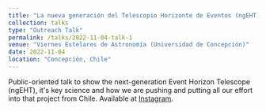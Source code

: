 ```yaml
---
title: "La nueva generación del Telescopio Horizonte de Eventos (ngEHT) y Chile"
collection: talks
type: "Outreach Talk"
permalink: /talks/2022-11-04-talk-1
venue: "Viernes Estelares de Astronomía (Universidad de Concepción)"
date: 2022-11-04
location: "Concepción, Chile"
---
```


Public-oriented talk to show the next-generation Event Horizon Telescope (ngEHT), it's key science and how we are pushing and putting all our effort into that project from Chile. Available at [Instagram](https://www.instagram.com/reel/CkjqD5xJFyi/).
